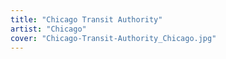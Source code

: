 ```yaml
---
title: "Chicago Transit Authority"
artist: "Chicago"
cover: "Chicago-Transit-Authority_Chicago.jpg"
---
```

